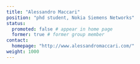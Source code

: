 ```yaml
---
title: "Alessandro Maccari"
position: "phd student, Nokia Siemens Networks"
status:
  promoted: false # appear in home page
  former: true # former group member
contact:
  homepage: "http://www.alessandromaccari.com/"
weight: 1000
---
```


